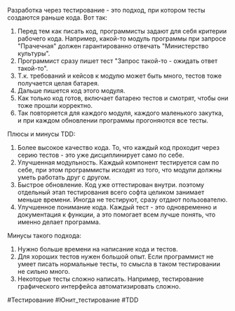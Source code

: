 Разработка через тестирование - это подход, при котором тесты создаются раньше кода. Вот так:
1. Перед тем как писать код, программисты задают для себя критерии рабочего кода. Например, какой-то модуль программы при запросе "Прачечная" должен гарантированно отвечать "Министерство культуры".
2. Программист сразу пишет тест "Запрос такой-то - ожидать ответ такой-то".
3. Т.к. требований и кейсов к модулю может быть много, тестов тоже получается целая батарея.
4. Дальше пишется код этого модуля.
5. Как только код готов, включает батарею тестов и смотрят, чтобы они тоже прошли корректно.
6. Так повторяется для каждого модуля, каждого маленького закутка, и при каждом обновлении программы прогоняются все тесты.

Плюсы и минусы TDD:
1. Более высокое качество кода. То, что каждый код проходит через серию тестов - это уже дисциплинирует само по себе.
2. Улучшенная модульность. Каждый компонент тестируется сам по себе, при этом программисты исходят из того, что модули должны уметь работать друг с другом.
3. Быстрое обновление. Код уже оттестирован внутри. поэтому отдельный этап тестирования всего софта целиком занимает меньше времени. Иногда не тестируют, сразу отдают пользователю.
4. Улучшенное понимание кода. Каждый тест - это одновременно и документация к функции, а это помогает всем лучше понять, что именно делает программа.

Минусы такого подхода:
1. Нужно больше времени на написание кода и тестов.
2. Для хороших тестов нужен большой опыт. Если программист не умеет писать нормальные тесты, то смысла в таком тестировании не сильно много.
3. Некоторые тесты сложно написать. Например, тестирование графического интерфейса автоматизировать сложно.

#Тестирование #Юнит_тестирование #TDD
